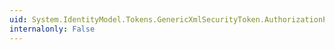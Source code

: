 ```yaml
---
uid: System.IdentityModel.Tokens.GenericXmlSecurityToken.AuthorizationPolicies
internalonly: False
---
```

